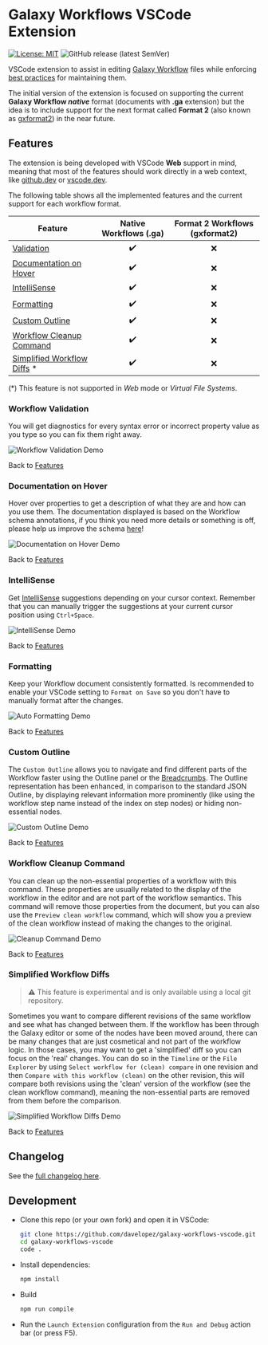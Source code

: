 # Galaxy Workflows VSCode Extension

[![License: MIT](https://img.shields.io/badge/License-MIT-brightgreen.svg)](https://opensource.org/licenses/MIT)
![GitHub release (latest SemVer)](https://img.shields.io/badge/release-unreleased-orange)

VSCode extension to assist in editing [Galaxy Workflow](https://galaxyproject.org/) files while enforcing [best practices](https://planemo.readthedocs.io/en/latest/best_practices_workflows.html) for maintaining them.

The initial version of the extension is focused on supporting the current **Galaxy Workflow _native_** format (documents with **.ga** extension) but the idea is to include support for the next format called **Format 2** (also known as [gxformat2](https://github.com/galaxyproject/gxformat2)) in the near future.

## Features

The extension is being developed with VSCode **Web** support in mind, meaning that most of the features should work directly in a web context, like [github.dev](https://github.dev) or [vscode.dev](https://vscode.dev).

The following table shows all the implemented features and the current support for each workflow format.

| Feature                                                    | Native Workflows (.ga) | Format 2 Workflows (gxformat2) |
| ---------------------------------------------------------- | :--------------------: | :----------------------------: |
| [Validation](#workflow-validation)                         |   :heavy_check_mark:   |              :x:               |
| [Documentation on Hover](#documentation-on-hover)          |   :heavy_check_mark:   |              :x:               |
| [IntelliSense](#intellisense)                              |   :heavy_check_mark:   |              :x:               |
| [Formatting](#formatting)                                  |   :heavy_check_mark:   |              :x:               |
| [Custom Outline](#custom-outline)                          |   :heavy_check_mark:   |              :x:               |
| [Workflow Cleanup Command](#workflow-cleanup-command)      |   :heavy_check_mark:   |              :x:               |
| [Simplified Workflow Diffs](#simplified-workflow-diffs) \* |   :heavy_check_mark:   |              :x:               |

(\*) This feature is not supported in _Web_ mode or _Virtual File Systems_.

### Workflow Validation

You will get diagnostics for every syntax error or incorrect property value as you type so you can fix them right away.

![Workflow Validation Demo](images/validation-native.gif)

Back to [Features](#features)

### Documentation on Hover

Hover over properties to get a description of what they are and how can you use them. The documentation displayed is based on the Workflow schema annotations, if you think you need more details or something is off, please help us improve the schema [here](https://github.com/davelopez/galaxy-workflows-vscode/tree/main/workflow-languages/schemas)!

![Documentation on Hover Demo](images/doc-hover-native.gif)

Back to [Features](#features)

### IntelliSense

Get [IntelliSense](https://code.visualstudio.com/docs/editor/intellisense#:~:text=IntelliSense%20is%20a%20general%20term,%2C%20and%20%22code%20hinting.%22) suggestions depending on your cursor context. Remember that you can manually trigger the suggestions at your current cursor position using `Ctrl+Space`.

![IntelliSense Demo](images/intellisense-native.gif)

Back to [Features](#features)

### Formatting

Keep your Workflow document consistently formatted. Is recommended to enable your VSCode setting to `Format on Save` so you don't have to manually format after the changes.

![Auto Formatting Demo](images/format-document-native.gif)

Back to [Features](#features)

### Custom Outline

The `Custom Outline` allows you to navigate and find different parts of the Workflow faster using the Outline panel or the [Breadcrumbs](). The Outline representation has been enhanced, in comparison to the standard JSON Outline, by displaying relevant information more prominently (like using the workflow step name instead of the index on step nodes) or hiding non-essential nodes.

![Custom Outline Demo](images/custom-outline-native.gif)

Back to [Features](#features)

### Workflow Cleanup Command

You can clean up the non-essential properties of a workflow with this command. These properties are usually related to the display of the workflow in the editor and are not part of the workflow semantics. This command will remove those properties from the document, but you can also use the `Preview clean workflow` command, which will show you a preview of the clean workflow instead of making the changes to the original.

![Cleanup Command Demo](images/clean-up-command-native.gif)

Back to [Features](#features)

### Simplified Workflow Diffs

> :warning: This feature is experimental and is only available using a local git repository.

Sometimes you want to compare different revisions of the same workflow and see what has changed between them. If the workflow has been through the Galaxy editor or some of the nodes have been moved around, there can be many changes that are just cosmetical and not part of the workflow logic. In those cases, you may want to get a 'simplified' diff so you can focus on the 'real' changes. You can do so in the `Timeline` or the `File Explorer` by using `Select workflow for (clean) compare` in one revision and then `Compare with this workflow (clean)` on the other revision, this will compare both revisions using the 'clean' version of the workflow (see the clean workflow command), meaning the non-essential parts are removed from them before the comparison.

![Simplified Workflow Diffs Demo](images/clean-diff-native.gif)

Back to [Features](#features)

## Changelog

See the [full changelog here](docs/CHANGELOG.md).

## Development

- Clone this repo (or your own fork) and open it in VSCode:
  ```sh
  git clone https://github.com/davelopez/galaxy-workflows-vscode.git
  cd galaxy-workflows-vscode
  code .
  ```
- Install dependencies:
  ```sh
  npm install
  ```
- Build
  ```sh
  npm run compile
  ```
- Run the `Launch Extension` configuration from the `Run and Debug` action bar (or press F5).
